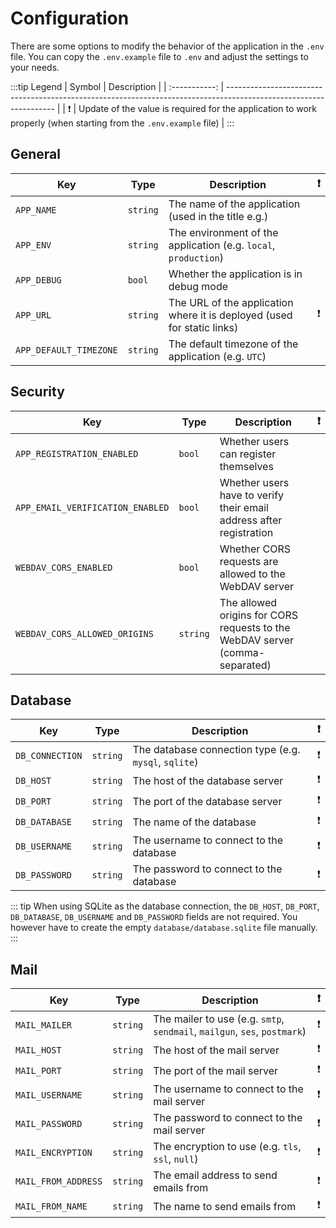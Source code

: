 # Configuration

There are some options to modify the behavior of the application in the `.env` file. You can copy the `.env.example` file to `.env` and adjust the settings to your needs.

:::tip Legend
| Symbol | Description |
| :-----------: | ----------------------------------------------------------------------------------------------------------------- |
| :exclamation: | Update of the value is required for the application to work properly (when starting from the `.env.example` file) |
:::

## General

| Key                    | Type     | Description                                                             | :exclamation: |
| ---------------------- | -------- | ----------------------------------------------------------------------- | :-----------: |
| `APP_NAME`             | `string` | The name of the application (used in the title e.g.)                    |               |
| `APP_ENV`              | `string` | The environment of the application (e.g. `local`, `production`)         |               |
| `APP_DEBUG`            | `bool`   | Whether the application is in debug mode                                |               |
| `APP_URL`              | `string` | The URL of the application where it is deployed (used for static links) | :exclamation: |
| `APP_DEFAULT_TIMEZONE` | `string` | The default timezone of the application (e.g. `UTC`)                    |               |

## Security

| Key                              | Type     | Description                                                                  | :exclamation: |
| -------------------------------- | -------- | ---------------------------------------------------------------------------- | :-----------: |
| `APP_REGISTRATION_ENABLED`       | `bool`   | Whether users can register themselves                                        |               |
| `APP_EMAIL_VERIFICATION_ENABLED` | `bool`   | Whether users have to verify their email address after registration          |               |
| `WEBDAV_CORS_ENABLED`            | `bool`   | Whether CORS requests are allowed to the WebDAV server                       |               |
| `WEBDAV_CORS_ALLOWED_ORIGINS`    | `string` | The allowed origins for CORS requests to the WebDAV server (comma-separated) |               |

## Database

| Key             | Type     | Description                                           | :exclamation: |
| --------------- | -------- | ----------------------------------------------------- | :-----------: |
| `DB_CONNECTION` | `string` | The database connection type (e.g. `mysql`, `sqlite`) | :exclamation: |
| `DB_HOST`       | `string` | The host of the database server                       | :exclamation: |
| `DB_PORT`       | `string` | The port of the database server                       | :exclamation: |
| `DB_DATABASE`   | `string` | The name of the database                              | :exclamation: |
| `DB_USERNAME`   | `string` | The username to connect to the database               | :exclamation: |
| `DB_PASSWORD`   | `string` | The password to connect to the database               | :exclamation: |

::: tip
When using SQLite as the database connection, the `DB_HOST`, `DB_PORT`, `DB_DATABASE`, `DB_USERNAME` and `DB_PASSWORD` fields are not required. You however have to create the empty `database/database.sqlite` file manually.
:::

## Mail

| Key                 | Type     | Description                                                               | :exclamation: |
| ------------------- | -------- | ------------------------------------------------------------------------- | :-----------: |
| `MAIL_MAILER`       | `string` | The mailer to use (e.g. `smtp`, `sendmail`, `mailgun`, `ses`, `postmark`) | :exclamation: |
| `MAIL_HOST`         | `string` | The host of the mail server                                               | :exclamation: |
| `MAIL_PORT`         | `string` | The port of the mail server                                               | :exclamation: |
| `MAIL_USERNAME`     | `string` | The username to connect to the mail server                                | :exclamation: |
| `MAIL_PASSWORD`     | `string` | The password to connect to the mail server                                | :exclamation: |
| `MAIL_ENCRYPTION`   | `string` | The encryption to use (e.g. `tls`, `ssl`, `null`)                         | :exclamation: |
| `MAIL_FROM_ADDRESS` | `string` | The email address to send emails from                                     | :exclamation: |
| `MAIL_FROM_NAME`    | `string` | The name to send emails from                                              | :exclamation: |
